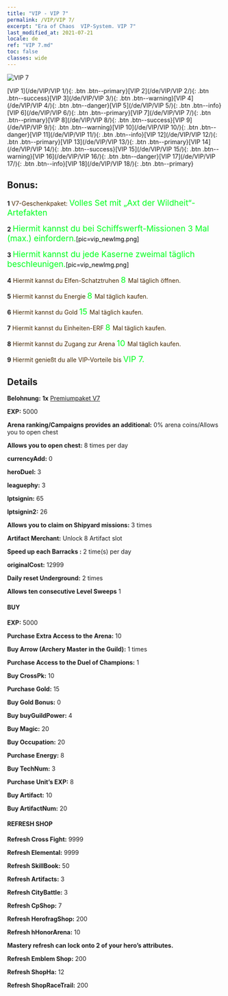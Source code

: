 ```yaml
---
title: "VIP - VIP 7"
permalink: /VIP/VIP 7/
excerpt: "Era of Chaos  VIP-System. VIP 7"
last_modified_at: 2021-07-21
locale: de
ref: "VIP 7.md"
toc: false
classes: wide
---
```

 ![VIP 7](/images/x/chatPri_vipLv7.png)

 [VIP 1](/de/VIP/VIP 1/){: .btn .btn--primary}[VIP 2](/de/VIP/VIP 2/){: .btn .btn--success}[VIP 3](/de/VIP/VIP 3/){: .btn .btn--warning}[VIP 4](/de/VIP/VIP 4/){: .btn .btn--danger}[VIP 5](/de/VIP/VIP 5/){: .btn .btn--info}[VIP 6](/de/VIP/VIP 6/){: .btn .btn--primary}[VIP 7](/de/VIP/VIP 7/){: .btn .btn--primary}[VIP 8](/de/VIP/VIP 8/){: .btn .btn--success}[VIP 9](/de/VIP/VIP 9/){: .btn .btn--warning}[VIP 10](/de/VIP/VIP 10/){: .btn .btn--danger}[VIP 11](/de/VIP/VIP 11/){: .btn .btn--info}[VIP 12](/de/VIP/VIP 12/){: .btn .btn--primary}[VIP 13](/de/VIP/VIP 13/){: .btn .btn--primary}[VIP 14](/de/VIP/VIP 14/){: .btn .btn--success}[VIP 15](/de/VIP/VIP 15/){: .btn .btn--warning}[VIP 16](/de/VIP/VIP 16/){: .btn .btn--danger}[VIP 17](/de/VIP/VIP 17/){: .btn .btn--info}[VIP 18](/de/VIP/VIP 18/){: .btn .btn--primary}

## Bonus: 

 **1** <span style="color: black"><span style="color: #462800">V7-Geschenkpaket: </span><span style="color: black"><span style="color: #00FF1E;font-size:19px"> Volles Set mit „Axt der Wildheit“-Artefakten</span><span style="color: black">

 **2** <span style="color: black"><span style="color: #00FF1E;font-size:19px"> Hiermit kannst du bei Schiffswerft-Missionen 3 Mal (max.) einfordern.</span><span style="color: black">[pic=vip_newImg.png]</span><span style="color: black">

 **3** <span style="color: black"><span style="color: #00FF1E;font-size:19px"> Hiermit kannst du jede Kaserne zweimal täglich beschleunigen.</span><span style="color: black">[pic=vip_newImg.png]</span><span style="color: black">

 **4** <span style="color: black"><span style="color: #462800"> Hiermit kannst du Elfen-Schatztruhen </span><span style="color: black"><span style="color: #00FF1E;font-size:19px">8 </span><span style="color: black"><span style="color: #462800">Mal täglich öffnen.</span><span style="color: black">

 **5** <span style="color: black"><span style="color: #462800"> Hiermit kannst du Energie </span><span style="color: black"><span style="color: #00FF1E;font-size:19px">8 </span><span style="color: black"><span style="color: #462800">Mal täglich kaufen.</span><span style="color: black">

 **6** <span style="color: black"><span style="color: #462800"> Hiermit kannst du Gold </span><span style="color: black"><span style="color: #00FF1E;font-size:19px">15 </span><span style="color: black"><span style="color: #462800">Mal täglich kaufen.</span><span style="color: black">

 **7** <span style="color: black"><span style="color: #462800"> Hiermit kannst du Einheiten-ERF </span><span style="color: black"><span style="color: #00FF1E;font-size:19px">8 </span><span style="color: black"><span style="color: #462800">Mal täglich kaufen.</span><span style="color: black">

 **8** <span style="color: black"><span style="color: #462800"> Hiermit kannst du Zugang zur Arena </span><span style="color: black"><span style="color: #00FF1E;font-size:19px">10 </span><span style="color: black"><span style="color: #462800">Mal täglich kaufen.</span><span style="color: black">

 **9** <span style="color: black"><span style="color: #462800"> Hiermit genießt du alle VIP-Vorteile bis </span><span style="color: black"><span style="color: #00FF1E;font-size:19px">VIP 7.</span><span style="color: black"><span style="color: #462800"></span><span style="color: black">

## Details

 **Belohnung:** **1x** [Premiumpaket V7](/ItemsDE/con_1303/)

 **EXP:** 5000

 **Arena ranking/Campaigns provides an additional:** 0% arena coins/Allows you to open chest 

 **Allows you to open chest:** 8 times per day

 **currencyAdd:** 0 

 **heroDuel:** 3 

 **leaguephy:** 3 

 **lptsignin:** 65 

 **lptsignin2:** 26 

 **Allows you to claim on Shipyard missions:** 3 times 

 **Artifact Merchant:** Unlock 8 Artifact slot

 **Speed up each Barracks :** 2 time(s) per day 

 **originalCost:** 12999 

 **Daily reset Underground:** 2 times

 **Allows ten consecutive Level Sweeps** 1 

#### BUY

 **EXP:** 5000

 **Purchase Extra Access to the Arena:** 10 

 **Buy Arrow (Archery Master in the Guild):** 1 times

 **Purchase Access to the Duel of Champions:** 1 

 **Buy CrossPk:** 10 

 **Purchase Gold:** 15 

 **Buy Gold Bonus:** 0 

 **Buy buyGuildPower:** 4 

 **Buy Magic:** 20 

 **Buy Occupation:** 20 

 **Purchase Energy:** 8 

 **Buy TechNum:** 3 

 **Purchase Unit’s EXP:** 8 

 **Buy Artifact:** 10 

 **Buy ArtifactNum:** 20 

#### REFRESH SHOP

 **Refresh Cross Fight:** 9999 

 **Refresh Elemental:** 9999 

 **Refresh SkillBook:** 50 

 **Refresh Artifacts:** 3 

 **Refresh CityBattle:** 3 

 **Refresh CpShop:** 7 

 **Refresh HerofragShop:** 200 

 **Refresh hHonorArena:** 10 

 **Mastery refresh can lock onto 2  of your hero’s attributes.**

 **Refresh Emblem Shop:** 200 

 **Refresh ShopHa:** 12 

 **Refresh ShopRaceTrail:** 200 

